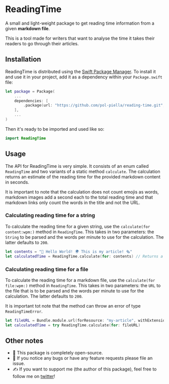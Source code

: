 # ReadingTime

A small and light-weight package to get reading time information from a given **markdown file**.

This is a tool made for writers that want to analyse the time it takes their readers to go through their articles.

## Installation

ReadingTime is distributed using the [Swift Package Manager](https://swift.org/package-manager). To install it and use it in your project, add it as a dependency within your `Package.swift` file:

```swift
let package = Package(
    ...
    dependencies: [
        .package(url: "https://github.com/pol-piella/reading-time.git", from: "1.0.0")
    ],
    ...
)
```

Then it's ready to be imported and used like so:

```swift
import ReadingTime
```

## Usage

The API for ReadingTime is very simple. It consists of an enum called `ReadingTime` and two variants of a static method `calculate`. The calculation returns an estimate of the reading time for the provided markdown content in seconds.

It is important to note that the calculation does not count emojis as words, markdown images add a second each to the total reading time and that markdown links only count the words in the title and not the URL.

### Calculating reading time for a string

To calculate the reading time for a given string, use the `calculate(for content:wpm:)` method in `ReadingTime`. This takes in two parameters: the `String` to be parsed and the words per minute to use for the calculation. The latter defaults to `200`.

```swift
let contents = "👋 Hello World! 🌍 This is my article! 🗞"
let calculatedTime = ReadingTime.calculate(for: contents) // Returns a TimeInterval type in seconds
```

### Calculating reading time for a file

To calculate the reading time for a markdown file, use the `calculate(for file:wpm:)` method in `ReadingTime`. This takes in two parameters: the `URL` to the file that is to be parsed and the words per minute to use for the calculation. The latter defaults to `200`.

It is important tot note that the method can throw an error of type `ReadingTimeError`.

```swift
let fileURL = Bundle.module.url(forResource: "my-article", withExtension: "md")!
let calculatedTime = try ReadingTime.calculate(for: fileURL)
```

## Other notes

- 🤗 This package is completely open-source.
- 🐛 If you notice any bugs or have any feature requests please file an issue.
- ✍️ If you want to support me (the author of this package), feel free to follow me on [twitter](https://pol.link/twitter)!
